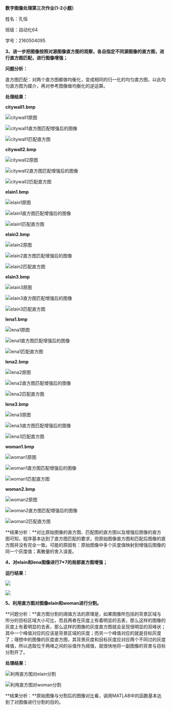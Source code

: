 **数字图像处理第三次作业(1-2小题）**

姓名：孔恒

班级：自动化64

学号：2160504095

**3、进一步把图像按照对源图像直方图的观察，各自指定不同源图像的直方图，进行直方图匹配，进行图像增强；**

**问题分析：**

直方图匹配：对两个直方图都做均衡化，变成相同的归一化的均匀直方图，以此均匀直方图为媒介，再对参考图像做均衡化的逆运算。

**处理结果：**

**citywall1.bmp**


![citywall1原图](vb1.png)

![citywall1直方图匹配增强后的图像](vb2.png)

![citywall1匹配直方图](vb3.png)

**citywall2.bmp**


![citywall2原图](vb4.png)

![citywall2直方图匹配增强后的图像](vb5.png)

![citywall2匹配直方图](vb6.png)

**elain1.bmp**


![elain1原图](vb7.png)

![elain1直方图匹配增强后的图像](vb8.png)

![elain1匹配直方图](vb9.png)

**elain2.bmp**


![elain2原图](vb10.png)

![elain2直方图匹配增强后的图像](vb11.png)

![elain2匹配直方图](vb12.png)

**elain3.bmp**


![elain3原图](vb13.png)

![elain3直方图匹配增强后的图像](vb14.png)

![elain3匹配直方图](vb15.png)

**lena1.bmp**


![lena1原图](vb16.png)

![lena1直方图匹配增强后的图像](vb17.png)

![lena1匹配直方图](vb18.png)

**lena2.bmp**


![lena2原图](vb19.png)

![lena2直方图匹配增强后的图像](vb20.png)

![lena2匹配直方图](vb21.png)

**lena3.bmp**


![lena3原图](vb22.png)

![lena3直方图匹配增强后的图像](vb23.png)

![lena3匹配直方图](vb24.png)

**woman1.bmp**


![woman1原图](vb25.png)

![woman1直方图匹配增强后的图像](vb26.png)

![woman1匹配直方图](vb27.png)

**woman2.bmp**


![woman2原图](vb28.png)

![woman2直方图匹配增强后的图像](vb29.png)

![woman2匹配直方图](vb30.png)

**结果分析：**对比原始图像的直方图、匹配图的直方图以及增强后图像的直方图可知，程序基本达到了直方图匹配的要求，但原始图像直方图和匹配后图像的直方图并没有完全一致。可能的原因有：原始图像中多个灰度值映射到增强后图像的同一个灰度值；离散量的舍入误差。

**4、对elain和lena图像进行7\*7的局部直方图增强；**

**运行结果：**

![](vb31.png)

![](vb32.png)

**5、利用直方图对图像elain和woman进行分割。**

**问题分析：**直方图分割的阈值方法的原理是，如果图像所包括的背景区域与所分的目标区域大小可比，而且两者在灰度上有着明显的去表，那么这样的图像的灰度上有着明显的去表，那么这样的图像的灰度直方图就会呈现很明显的双峰状；其中一个峰值对应的应该是背景区域的灰度；而另一个峰值对应的就是目标灰度了；理想中的图像的灰度直方图，其背景灰度和目标灰度应对应两个不同过的灰度峰值，所以选取位于两峰之间的谷值作为阈值，就很快地将一副图像的背景与目标分割开了。

**处理结果：**

![利用直方图对elain分割](vb33.png)

![利用直方图对woman分割](vb34.png)

**结果分析：**原始图像与分割后的图像对比看，调用MATLAB中的函数基本达到了对图像进行分割的目的。

